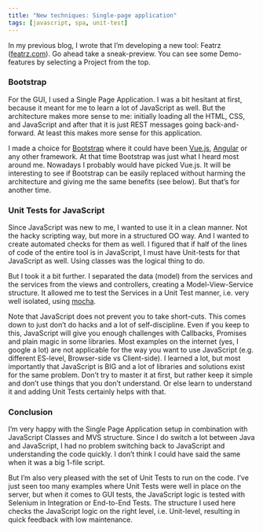 ```yaml
---
title: "New techniques: Single-page application"
tags: [javascript, spa, unit-test]
---
```


In my previous blog, I wrote that I’m developing a new tool: Featrz ([featrz.com](https://featrz.com/)). Go ahead take a sneak-preview. You can see some Demo-features by selecting a Project from the top.

### Bootstrap
For the GUI, I used a Single Page Application. I was a bit hesitant at first, because it meant for me to learn a lot of JavaScript as well. But the architecture makes more sense to me: initially loading all the HTML, CSS, and JavaScript and after that it is just REST messages going back-and-forward. At least this makes more sense for this application.

I made a choice for [Bootstrap](https://getbootstrap.com/) where it could have been [Vue.js](https://vuejs.org/), [Angular](https://angular.io/) or any other framework. At that time Bootstrap was just what I heard most around me. Nowadays I probably would have picked Vue.js. It will be interesting to see if Bootstrap can be easily replaced without harming the architecture and giving me the same benefits (see below). But that’s for another time.

### Unit Tests for JavaScript
Since JavaScript was new to me, I wanted to use it in a clean manner. Not the hacky scripting way, but more in a structured OO way. And I wanted to create automated checks for them as well. I figured that if half of the lines of code of the entire tool is in JavaScript, I must have Unit-tests for that JavaScript as well. Using classes was the logical thing to do.

But I took it a bit further. I separated the data (model) from the services and the services from the views and controllers, creating a Model-View-Service structure. It allowed me to test the Services in a Unit Test manner, i.e. very well isolated, using [mocha](https://mochajs.org/).

Note that JavaScript does not prevent you to take short-cuts. This comes down to just don’t do hacks and a lot of self-discipline. Even if you keep to this, JavaScript will give you enough challenges with Callbacks, Promises and plain magic in some libraries. Most examples on the internet (yes, I google a lot) are not applicable for the way you want to use JavaScript (e.g. different ES-level, Browser-side vs Client-side). I learned a lot, but most importantly that JavaScript is BIG and a lot of libraries and solutions exist for the same problem. Don’t try to master it at first, but rather keep it simple and don’t use things that you don’t understand. Or else learn to understand it and adding Unit Tests certainly helps with that.

### Conclusion
I’m very happy with the Single Page Application setup in combination with JavaScript Classes and MVS structure. Since I do switch a lot between Java and JavaScript, I had no problem switching back to JavaScript and understanding the code quickly. I don’t think I could have said the same when it was a big 1-file script.

But I’m also very pleased with the set of Unit Tests to run on the code. I’ve just seen too many examples where Unit Tests were well in place on the server, but when it comes to GUI tests, the JavaScript logic is tested with Selenium in Integration or End-to-End Tests. The structure I used here checks the JavaScript logic on the right level, i.e. Unit-level, resulting in quick feedback with low maintenance.